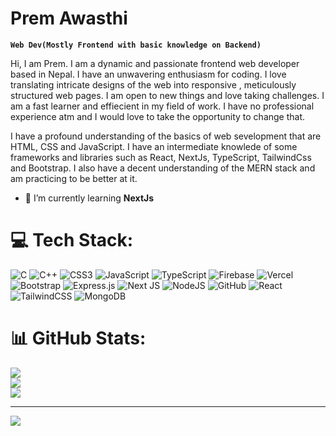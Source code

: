 # Prem Awasthi
**`Web Dev(Mostly Frontend with basic knowledge on Backend)`**


Hi, I  am Prem. I am a dynamic and passionate frontend web developer based in Nepal. I have an unwavering enthusiasm for coding. I love translating intricate designs of the web into responsive , meticulously structured web pages. I am open to new things and love taking challenges. I am a fast learner and effiecient in my field of work. I have no professional experience atm and I would love to take the opportunity to change that.  

I have a profound understanding of the basics of web sevelopment that are HTML, CSS and JavaScript.
I have an intermediate knowlede of some frameworks and libraries such as React, NextJs, TypeScript, TailwindCss and Bootstrap.
I also have a decent understanding of the MERN stack and am practicing to be better at it.

- 🌱 I’m currently learning **NextJs**

# 💻 Tech Stack:
![C](https://img.shields.io/badge/c-%2300599C.svg?style=for-the-badge&logo=c&logoColor=white) ![C++](https://img.shields.io/badge/c++-%2300599C.svg?style=for-the-badge&logo=c%2B%2B&logoColor=white) ![CSS3](https://img.shields.io/badge/css3-%231572B6.svg?style=for-the-badge&logo=css3&logoColor=white) ![JavaScript](https://img.shields.io/badge/javascript-%23323330.svg?style=for-the-badge&logo=javascript&logoColor=%23F7DF1E) ![TypeScript](https://img.shields.io/badge/typescript-%23007ACC.svg?style=for-the-badge&logo=typescript&logoColor=white) ![Firebase](https://img.shields.io/badge/firebase-%23039BE5.svg?style=for-the-badge&logo=firebase) ![Vercel](https://img.shields.io/badge/vercel-%23000000.svg?style=for-the-badge&logo=vercel&logoColor=white) ![Bootstrap](https://img.shields.io/badge/bootstrap-%23563D7C.svg?style=for-the-badge&logo=bootstrap&logoColor=white) ![Express.js](https://img.shields.io/badge/express.js-%23404d59.svg?style=for-the-badge&logo=express&logoColor=%2361DAFB) ![Next JS](https://img.shields.io/badge/Next-black?style=for-the-badge&logo=next.js&logoColor=white) ![NodeJS](https://img.shields.io/badge/node.js-6DA55F?style=for-the-badge&logo=node.js&logoColor=white) ![GitHub](https://img.shields.io/badge/GitHub-%23121011.svg?style=for-the-badge&logo=github&logoColor=white) ![React](https://img.shields.io/badge/react-%2320232a.svg?style=for-the-badge&logo=react&logoColor=%2361DAFB) ![TailwindCSS](https://img.shields.io/badge/tailwindcss-%2338B2AC.svg?style=for-the-badge&logo=tailwind-css&logoColor=white) ![MongoDB](https://img.shields.io/badge/MongoDB-%234ea94b.svg?style=for-the-badge&logo=mongodb&logoColor=white)
# 📊 GitHub Stats:
![](https://github-readme-stats.vercel.app/api?username=Priyansh-A&theme=dark&hide_border=false&include_all_commits=false&count_private=false)<br/>
![](https://github-readme-streak-stats.herokuapp.com/?user=Priyansh-A&theme=dark&hide_border=false)<br/>
![](https://github-readme-stats.vercel.app/api/top-langs/?username=Priyansh-A&theme=dark&hide_border=false&include_all_commits=false&count_private=false&layout=compact)

---
[![](https://visitcount.itsvg.in/api?id=Priyansh-A&icon=0&color=0)](https://visitcount.itsvg.in)

<!-- Proudly created with GPRM ( https://gprm.itsvg.in ) -->
